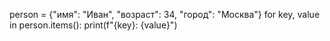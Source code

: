 person = {"имя": "Иван", "возраст": 34, "город": "Москва"}
for key, value in person.items():
  print(f"{key}: {value}")
>
